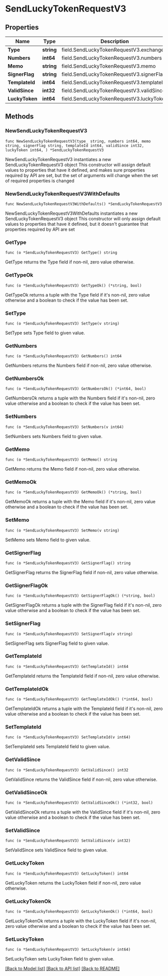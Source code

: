 # SendLuckyTokenRequestV3

## Properties

Name | Type | Description | Notes
------------ | ------------- | ------------- | -------------
**Type** | **string** | field.SendLuckyTokenRequestV3.exchange | 
**Numbers** | **int64** | field.SendLuckyTokenRequestV3.numbers | 
**Memo** | **string** | field.SendLuckyTokenRequestV3.memo | 
**SignerFlag** | **string** | field.SendLuckyTokenRequestV3.signerFlag | 
**TemplateId** | **int64** | field.SendLuckyTokenRequestV3.templateId | 
**ValidSince** | **int32** | field.SendLuckyTokenRequestV3.validSince | 
**LuckyToken** | **int64** | field.SendLuckyTokenRequestV3.luckyToken | 

## Methods

### NewSendLuckyTokenRequestV3

`func NewSendLuckyTokenRequestV3(type_ string, numbers int64, memo string, signerFlag string, templateId int64, validSince int32, luckyToken int64, ) *SendLuckyTokenRequestV3`

NewSendLuckyTokenRequestV3 instantiates a new SendLuckyTokenRequestV3 object
This constructor will assign default values to properties that have it defined,
and makes sure properties required by API are set, but the set of arguments
will change when the set of required properties is changed

### NewSendLuckyTokenRequestV3WithDefaults

`func NewSendLuckyTokenRequestV3WithDefaults() *SendLuckyTokenRequestV3`

NewSendLuckyTokenRequestV3WithDefaults instantiates a new SendLuckyTokenRequestV3 object
This constructor will only assign default values to properties that have it defined,
but it doesn't guarantee that properties required by API are set

### GetType

`func (o *SendLuckyTokenRequestV3) GetType() string`

GetType returns the Type field if non-nil, zero value otherwise.

### GetTypeOk

`func (o *SendLuckyTokenRequestV3) GetTypeOk() (*string, bool)`

GetTypeOk returns a tuple with the Type field if it's non-nil, zero value otherwise
and a boolean to check if the value has been set.

### SetType

`func (o *SendLuckyTokenRequestV3) SetType(v string)`

SetType sets Type field to given value.


### GetNumbers

`func (o *SendLuckyTokenRequestV3) GetNumbers() int64`

GetNumbers returns the Numbers field if non-nil, zero value otherwise.

### GetNumbersOk

`func (o *SendLuckyTokenRequestV3) GetNumbersOk() (*int64, bool)`

GetNumbersOk returns a tuple with the Numbers field if it's non-nil, zero value otherwise
and a boolean to check if the value has been set.

### SetNumbers

`func (o *SendLuckyTokenRequestV3) SetNumbers(v int64)`

SetNumbers sets Numbers field to given value.


### GetMemo

`func (o *SendLuckyTokenRequestV3) GetMemo() string`

GetMemo returns the Memo field if non-nil, zero value otherwise.

### GetMemoOk

`func (o *SendLuckyTokenRequestV3) GetMemoOk() (*string, bool)`

GetMemoOk returns a tuple with the Memo field if it's non-nil, zero value otherwise
and a boolean to check if the value has been set.

### SetMemo

`func (o *SendLuckyTokenRequestV3) SetMemo(v string)`

SetMemo sets Memo field to given value.


### GetSignerFlag

`func (o *SendLuckyTokenRequestV3) GetSignerFlag() string`

GetSignerFlag returns the SignerFlag field if non-nil, zero value otherwise.

### GetSignerFlagOk

`func (o *SendLuckyTokenRequestV3) GetSignerFlagOk() (*string, bool)`

GetSignerFlagOk returns a tuple with the SignerFlag field if it's non-nil, zero value otherwise
and a boolean to check if the value has been set.

### SetSignerFlag

`func (o *SendLuckyTokenRequestV3) SetSignerFlag(v string)`

SetSignerFlag sets SignerFlag field to given value.


### GetTemplateId

`func (o *SendLuckyTokenRequestV3) GetTemplateId() int64`

GetTemplateId returns the TemplateId field if non-nil, zero value otherwise.

### GetTemplateIdOk

`func (o *SendLuckyTokenRequestV3) GetTemplateIdOk() (*int64, bool)`

GetTemplateIdOk returns a tuple with the TemplateId field if it's non-nil, zero value otherwise
and a boolean to check if the value has been set.

### SetTemplateId

`func (o *SendLuckyTokenRequestV3) SetTemplateId(v int64)`

SetTemplateId sets TemplateId field to given value.


### GetValidSince

`func (o *SendLuckyTokenRequestV3) GetValidSince() int32`

GetValidSince returns the ValidSince field if non-nil, zero value otherwise.

### GetValidSinceOk

`func (o *SendLuckyTokenRequestV3) GetValidSinceOk() (*int32, bool)`

GetValidSinceOk returns a tuple with the ValidSince field if it's non-nil, zero value otherwise
and a boolean to check if the value has been set.

### SetValidSince

`func (o *SendLuckyTokenRequestV3) SetValidSince(v int32)`

SetValidSince sets ValidSince field to given value.


### GetLuckyToken

`func (o *SendLuckyTokenRequestV3) GetLuckyToken() int64`

GetLuckyToken returns the LuckyToken field if non-nil, zero value otherwise.

### GetLuckyTokenOk

`func (o *SendLuckyTokenRequestV3) GetLuckyTokenOk() (*int64, bool)`

GetLuckyTokenOk returns a tuple with the LuckyToken field if it's non-nil, zero value otherwise
and a boolean to check if the value has been set.

### SetLuckyToken

`func (o *SendLuckyTokenRequestV3) SetLuckyToken(v int64)`

SetLuckyToken sets LuckyToken field to given value.



[[Back to Model list]](../README.md#documentation-for-models) [[Back to API list]](../README.md#documentation-for-api-endpoints) [[Back to README]](../README.md)


